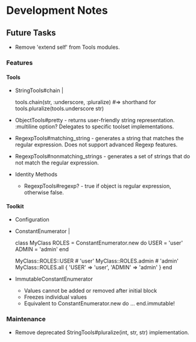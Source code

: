 # Development Notes

## Future Tasks

- Remove 'extend self' from Tools modules.

### Features

#### Tools

- StringTools#chain |

  tools.chain(str, :underscore, :pluralize)
  #=> shorthand for tools.pluralize(tools.underscore str)

- ObjectTools#pretty - returns user-friendly string representation. :multiline option? Delegates to specific toolset implementations.
- RegexpTools#matching_string - generates a string that matches the regular expression. Does not support advanced Regexp features.
- RegexpTools#nonmatching_strings - generates a set of strings that do not match the regular expression.
- Identity Methods
  - RegexpTools#regexp? - true if object is regular expression, otherwise false.

#### Toolkit

- Configuration
- ConstantEnumerator |

  class MyClass
    ROLES = ConstantEnumerator.new do
      USER  = 'user'
      ADMIN = 'admin'
    end

    MyClass::ROLES::USER # 'user'
    MyClass::ROLES.admin # 'admin'
    MyClass::ROLES.all { 'USER' => 'user', 'ADMIN' => 'admin' }
  end
- ImmutableConstantEnumerator
  - Values cannot be added or removed after initial block
  - Freezes individual values
  - Equivalent to ConstantEnumerator.new do ... end.immutable!

### Maintenance

- Remove deprecated StringTools#pluralize(int, str, str) implementation.

